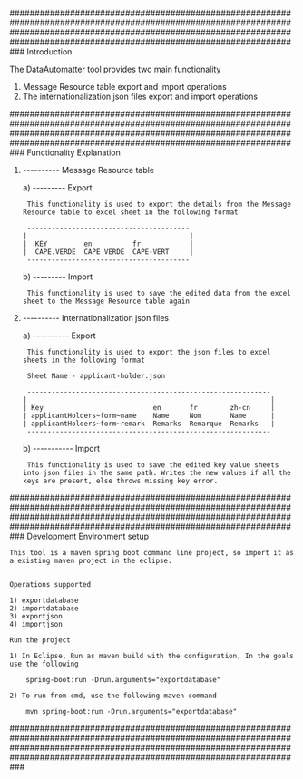 ###################################################################################################################################################################################################################################
Introduction

The DataAutomatter tool provides two main functionality

1) Message Resource table export and import operations
2) The internationalization json files export and import operations

###################################################################################################################################################################################################################################
Functionality Explanation

1) ---------- Message Resource table 

	a) --------- Export
		
		This functionality is used to export the details from the Message Resource table to excel sheet in the following format
		
		----------------------------------------
	   |                                        |
	   |  KEY         en          fr            |
	   |  CAPE.VERDE  CAPE VERDE  CAPE-VERT     |
		----------------------------------------
		
    b) --------- Import
		
		This functionality is used to save the edited data from the excel sheet to the Message Resource table again

2) ---------- Internationalization json files

	a) ---------- Export
		
		This functionality is used to export the json files to excel sheets in the following format
		
		Sheet Name - applicant-holder.json
		
		------------------------------------------------------------
	   |                                                            | 
	   | Key                           en       fr        zh-cn     |
	   | applicantHolders~form~name    Name     Nom       Name	    | 
	   | applicantHolders~form~remark  Remarks  Remarque  Remarks   | 
	    ------------------------------------------------------------
	b) ----------- Import
	
		This functionality is used to save the edited key value sheets into json files in the same path. Writes the new values if all the keys are present, else throws missing key error.
		
###################################################################################################################################################################################################################################	
Development Environment setup

	This tool is a maven spring boot command line project, so import it as a existing maven project in the eclipse.
	
	
	Operations supported
	
	1) exportdatabase
	2) importdatabase
	3) exportjson
	4) importjson
	
    Run the project
	
	1) In Eclipse, Run as maven build with the configuration, In the goals use the following
	
		spring-boot:run -Drun.arguments="exportdatabase"
		
	2) To run from cmd, use the following maven command
		
		mvn spring-boot:run -Drun.arguments="exportdatabase"
###################################################################################################################################################################################################################################	
	
